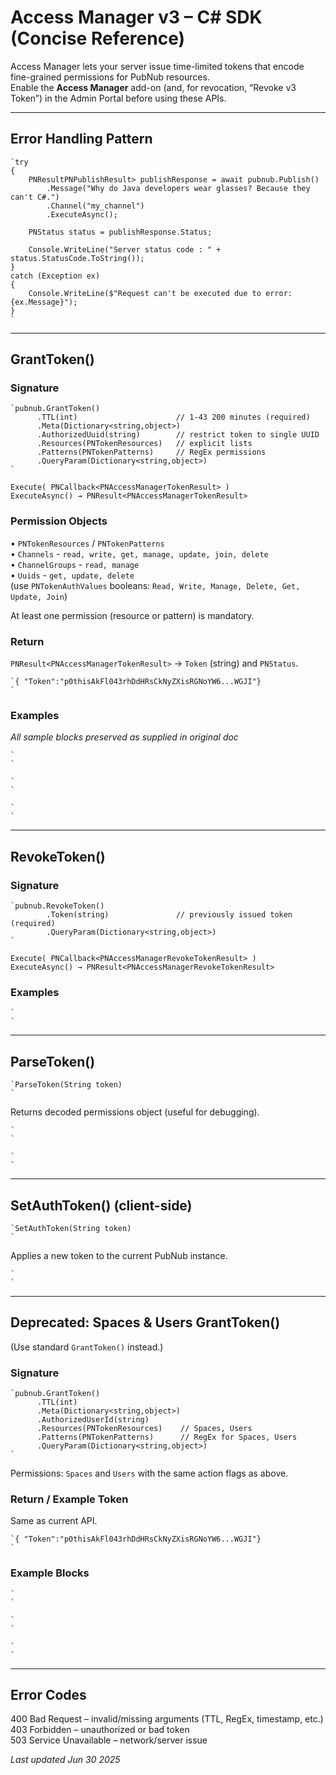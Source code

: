 # Access Manager v3 – C# SDK (Concise Reference)

Access Manager lets your server issue time-limited tokens that encode fine-grained permissions for PubNub resources.  
Enable the **Access Manager** add-on (and, for revocation, “Revoke v3 Token”) in the Admin Portal before using these APIs.

---

## Error Handling Pattern
```
`try  
{  
    PNResultPNPublishResult> publishResponse = await pubnub.Publish()  
        .Message("Why do Java developers wear glasses? Because they can't C#.")  
        .Channel("my_channel")  
        .ExecuteAsync();  
  
    PNStatus status = publishResponse.Status;  
  
    Console.WriteLine("Server status code : " + status.StatusCode.ToString());  
}  
catch (Exception ex)  
{  
    Console.WriteLine($"Request can't be executed due to error: {ex.Message}");  
}  
`
```

---

## GrantToken()

### Signature
```
`pubnub.GrantToken()  
      .TTL(int)                      // 1-43 200 minutes (required)  
      .Meta(Dictionary<string,object>)  
      .AuthorizedUuid(string)        // restrict token to single UUID  
      .Resources(PNTokenResources)   // explicit lists  
      .Patterns(PNTokenPatterns)     // RegEx permissions  
      .QueryParam(Dictionary<string,object>)  
`
```

`Execute( PNCallback<PNAccessManagerTokenResult> )`  
`ExecuteAsync() → PNResult<PNAccessManagerTokenResult>`

### Permission Objects
• `PNTokenResources` / `PNTokenPatterns`  
  • `Channels` - `read, write, get, manage, update, join, delete`  
  • `ChannelGroups` - `read, manage`  
  • `Uuids` - `get, update, delete`  
  (use `PNTokenAuthValues` booleans: `Read, Write, Manage, Delete, Get, Update, Join`)

At least one permission (resource or pattern) is mandatory.

### Return
`PNResult<PNAccessManagerTokenResult>` → `Token` (string) and `PNStatus`.
```
`{ "Token":"p0thisAkFl043rhDdHRsCkNyZXisRGNoYW6...WGJI"}  
`
```

### Examples
_All sample blocks preserved as supplied in original doc_
```
`  
`
```
```
`  
`
```
```
`  
`
```

---

## RevokeToken()

### Signature
```
`pubnub.RevokeToken()  
        .Token(string)               // previously issued token (required)  
        .QueryParam(Dictionary<string,object>)  
`
```

`Execute( PNCallback<PNAccessManagerRevokeTokenResult> )`  
`ExecuteAsync() → PNResult<PNAccessManagerRevokeTokenResult>`

### Examples
```
`  
`
```

---

## ParseToken()

```
`ParseToken(String token)  
`
```
Returns decoded permissions object (useful for debugging).
```
`  
`
```
```
`  
`
```

---

## SetAuthToken()  (client-side)

```
`SetAuthToken(String token)  
`
```
Applies a new token to the current PubNub instance.
```
`  
`
```

---

## Deprecated: Spaces & Users GrantToken()

(Use standard `GrantToken()` instead.)

### Signature
```
`pubnub.GrantToken()  
      .TTL(int)  
      .Meta(Dictionary<string,object>)  
      .AuthorizedUserId(string)  
      .Resources(PNTokenResources)    // Spaces, Users  
      .Patterns(PNTokenPatterns)      // RegEx for Spaces, Users  
      .QueryParam(Dictionary<string,object>)  
`
```
Permissions: `Spaces` and `Users` with the same action flags as above.

### Return / Example Token
Same as current API.
```
`{ "Token":"p0thisAkFl043rhDdHRsCkNyZXisRGNoYW6...WGJI"}  
`
```

### Example Blocks
```
`  
`
```
```
`  
`
```
```
`  
`
```

---

## Error Codes
400 Bad Request – invalid/missing arguments (TTL, RegEx, timestamp, etc.)  
403 Forbidden – unauthorized or bad token  
503 Service Unavailable – network/server issue

_Last updated Jun 30 2025_
